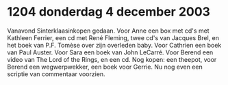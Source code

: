# 1204 donderdag 4 december 2003
Vanavond Sinterklaasinkopen gedaan. Voor Anne een box met cd's met Kathleen Ferrier, een cd met René Fleming, twee cd's van Jacques Brel, en het boek van P.F. Tomèse over zijn overleden baby. Voor Cathrien een boek van Paul Auster. Voor Sara een boek van John LeCarré. Voor Berend een video van The Lord of the Rings, en een cd. Nog kopen: een theepot, voor Berend een wegwerpwekker, een boek voor Gerrie. Nu nog even een scriptie van commentaar voorzien.